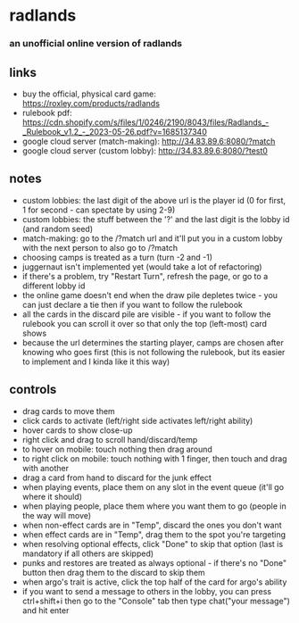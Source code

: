 # radlands

### an unofficial online version of radlands

## links
- buy the official, physical card game: <https://roxley.com/products/radlands>
- rulebook pdf: <https://cdn.shopify.com/s/files/1/0246/2190/8043/files/Radlands_-_Rulebook_v1.2_-_2023-05-26.pdf?v=1685137340>
- google cloud server (match-making): <http://34.83.89.6:8080/?match>
- google cloud server (custom lobby): <http://34.83.89.6:8080/?test0>

## notes
- custom lobbies: the last digit of the above url is the player id (0 for first, 1 for second - can spectate by using 2-9)
- custom lobbies: the stuff between the '?' and the last digit is the lobby id (and random seed)
- match-making: go to the /?match url and it'll put you in a custom lobby with the next person to also go to /?match
- choosing camps is treated as a turn (turn -2 and -1)
- juggernaut isn't implemented yet (would take a lot of refactoring)
- if there's a problem, try "Restart Turn", refresh the page, or go to a different lobby id
- the online game doesn't end when the draw pile depletes twice - you can just declare a tie then if you want to follow the rulebook
- all the cards in the discard pile are visible - if you want to follow the rulebook you can scroll it over so that only the top (left-most) card shows
- because the url determines the starting player, camps are chosen after knowing who goes first (this is not following the rulebook, but its easier to implement and I kinda like it this way)

## controls
- drag cards to move them
- click cards to activate (left/right side activates left/right ability)
- hover cards to show close-up
- right click and drag to scroll hand/discard/temp
- to hover on mobile: touch nothing then drag around
- to right click on mobile: touch nothing with 1 finger, then touch and drag with another
- drag a card from hand to discard for the junk effect
- when playing events, place them on any slot in the event queue (it'll go where it should)
- when playing people, place them where you want them to go (people in the way will move)
- when non-effect cards are in "Temp", discard the ones you don't want
- when effect cards are in "Temp", drag them to the spot you're targeting
- when resolving optional effects, click "Done" to skip that option (last is mandatory if all others are skipped)
- punks and restores are treated as always optional - if there's no "Done" button then drag them to the discard to skip them
- when argo's trait is active, click the top half of the card for argo's ability
- if you want to send a message to others in the lobby, you can press ctrl+shift+i then go to the "Console" tab then type chat("your message") and hit enter

